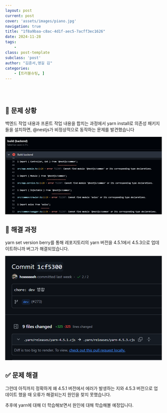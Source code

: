 ```yaml
---
layout: post
current: post
cover: 'assets/images/piano.jpg'
navigation: true
title: "1f8a9baa-c8ac-4d1f-aec5-7acff3ec1626"
date: 2024-11-28
tags:
    - 
class: post-template
subclass: 'post'
author: "김준서,영길 김"
categories:
    - [트러블슈팅, ]
---
```

<br><br>

## 🚨 문제 상황


백엔드 작업 내용과 프론트 작업 내용을 합치는 과정에서 yarn install로 의존성 패키지들을 설치하면, @nestjs가 비정상적으로 동작하는 문제를 발견했습니다


![0](/upload/2024-11-28-1f8a9baa-c8ac-4d1f-aec5-7acff3ec1626.md/0.png)


## 🏃 해결 과정


yarn set version berry를 통해 레포지토리의 yarn 버전을 4.5.1에서 4.5.3으로 업데이트하니까 버그가 해결되었습니다.


![1](/upload/2024-11-28-1f8a9baa-c8ac-4d1f-aec5-7acff3ec1626.md/1.png)


## ✅ 문제 해결


그런데 아직까지 정확하게 왜 4.5.1 버전에서 에러가 발생하는 지와 4.5.3 버전으로 업데이트 했을 때 오류가 해결되는지 원인을 찾지 못했습니다.


추후에 yarn에 대해 더 학습해보면서 원인에 대해 학습해볼 예정입니다.

